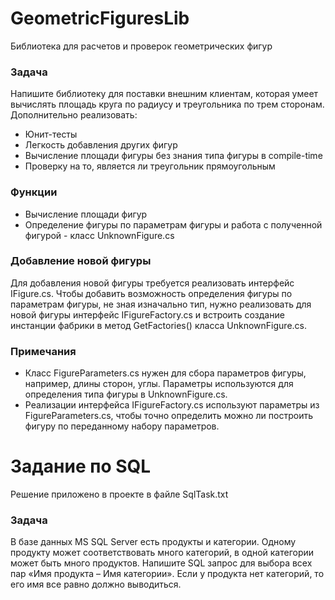 # GeometricFiguresLib
Библиотека для расчетов и проверок геометрических фигур

### Задача
Напишите библиотеку для поставки внешним клиентам, которая умеет вычислять площадь круга по радиусу и треугольника по трем сторонам. Дополнительно реализовать:
- Юнит-тесты
- Легкость добавления других фигур
- Вычисление площади фигуры без знания типа фигуры в compile-time
- Проверку на то, является ли треугольник прямоугольным

### Функции
- Вычисление площади фигур
- Определение фигуры по параметрам фигуры и работа с полученной фигурой - класс UnknownFigure.cs

### Добавление новой фигуры
Для добавления новой фигуры требуется реализовать интерфейс IFigure.cs.
Чтобы добавить возможность определения фигуры по параметрам фигуры, не зная изначально тип, нужно реализовать для новой фигуры интерфейс IFigureFactory.cs и встроить создание инстанции фабрики в метод GetFactories() класса UnknownFigure.cs.

### Примечания
- Класс FigureParameters.cs нужен для сбора параметров фигуры, например, длины сторон, углы. Параметры используются для определения типа фигуры в UnknownFigure.cs.
- Реализации интерфейса IFigureFactory.cs используют параметры из FigureParameters.cs, чтобы точно определить можно ли построить фигуру по переданному набору параметров.

# Задание по SQL
Решение приложено в проекте в файле SqlTask.txt

### Задача
В базе данных MS SQL Server есть продукты и категории. Одному продукту может соответствовать много категорий, в одной категории может быть много продуктов. Напишите SQL запрос для выбора всех пар «Имя продукта – Имя категории». Если у продукта нет категорий, то его имя все равно должно выводиться.
